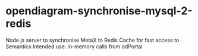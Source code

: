 # opendiagram-synchronise-mysql-2-redis
Node.js server to synchronise MetaX to Redis Cache for fast access to Semantics
Intended use: in-memory calls from odPortal
